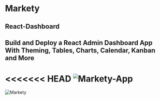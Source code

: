 # Markety

## React-Dashboard

## Build and Deploy a React Admin Dashboard App With Theming, Tables, Charts, Calendar, Kanban and More

<<<<<<< HEAD
![Markety-App](https://user-images.githubusercontent.com/103155105/192124634-ae4362e6-009c-448a-bba4-a2543eed45d4.jpg)
=======

![Markety](https://user-images.githubusercontent.com/103155105/192121924-cbca2cd7-ad03-40af-b718-6bbe26f72133.jpeg)

